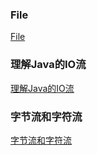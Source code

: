 ### File
[File](https://github.com/ningbaoqi/Java/blob/master/README-file.md)
### 理解Java的IO流
[理解Java的IO流](https://github.com/ningbaoqi/Java/blob/master/README-file1.md)
### 字节流和字符流
[字节流和字符流](https://github.com/ningbaoqi/Java/blob/master/README-file2.md)
